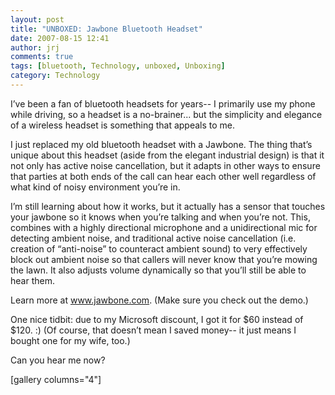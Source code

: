 ```yaml
---
layout: post
title: "UNBOXED: Jawbone Bluetooth Headset"
date: 2007-08-15 12:41
author: jrj
comments: true
tags: [bluetooth, Technology, unboxed, Unboxing]
category: Technology
---
```

<div style="text-align: center"></div>
I’ve been a fan of bluetooth headsets for years-- I primarily use my phone while driving, so a headset is a no-brainer... but the simplicity and elegance of a wireless headset is something that appeals to me.

I just replaced my old bluetooth headset with a Jawbone. The thing that’s unique about this headset (aside from the elegant industrial design) is that it not only has active noise cancellation, but it adapts in other ways to ensure that parties at both ends of the call can hear each other well regardless of what kind of noisy environment you’re in.

I’m still learning about how it works, but it actually has a sensor that touches your jawbone so it knows when you’re talking and when you’re not. This, combines with a highly directional microphone and a unidirectional mic for detecting ambient noise, and traditional active noise cancellation (i.e. creation of “anti-noise” to counteract ambient sound) to very effectively block out ambient noise so that callers will never know that you’re mowing the lawn. It also adjusts volume dynamically so that you’ll still be able to hear them.

Learn more at <a href="http://www.jawbone.com/" target="_new">www.jawbone.com</a>. (Make sure you check out the demo.)

One nice tidbit: due to my Microsoft discount, I got it for $60 instead of $120. :) (Of course, that doesn’t mean I saved money-- it just means I bought one for my wife, too.)

Can you hear me now?

[gallery columns="4"]
